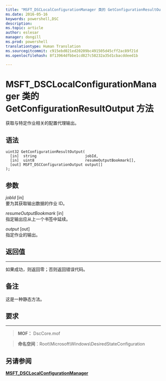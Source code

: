 ```yaml
---
title: "MSFT_DSCLocalConfigurationManager 类的 GetConfigurationResultOutput 方法"
ms.date: 2016-05-16
keywords: powershell,DSC
description: 
ms.topic: article
author: eslesar
manager: dongill
ms.prod: powershell
translationtype: Human Translation
ms.sourcegitcommit: c915ebd021ed20209bc491505d45cff2ac89f21d
ms.openlocfilehash: 8f13964dfbbe1cd827c58232a35d1cbacddeed1b

---
```


# MSFT_DSCLocalConfigurationManager 类的 GetConfigurationResultOutput 方法

获取与特定作业相关的配置代理输出。

语法
------

```mof
uint32 GetConfigurationResultOutput(
  [in]  string                      jobId,
  [in]  uint8                       resumeOutputBookmark[],
  [out] MSFT_DSCConfigurationOutput output[]
);
```

参数
----------

*jobId* \[in\]  
要为其获取输出数据的作业 ID。

*resumeOutputBookmark* \[in\]  
指定输出应从上一个书签中延续。

*output* \[out\]  
指定作业的输出。

## 返回值
------------

如果成功，则返回零；否则返回错误代码。

## 备注

这是一种静态方法。

## 要求
------------
>**MOF：** DscCore.mof

>**命名空间**：Root\Microsoft\Windows\DesiredStateConfiguration


## 另请参阅


[**MSFT_DSCLocalConfigurationManager**](msft-dsclocalconfigurationmanager.md)

 

 






<!--HONumber=Aug16_HO3-->


